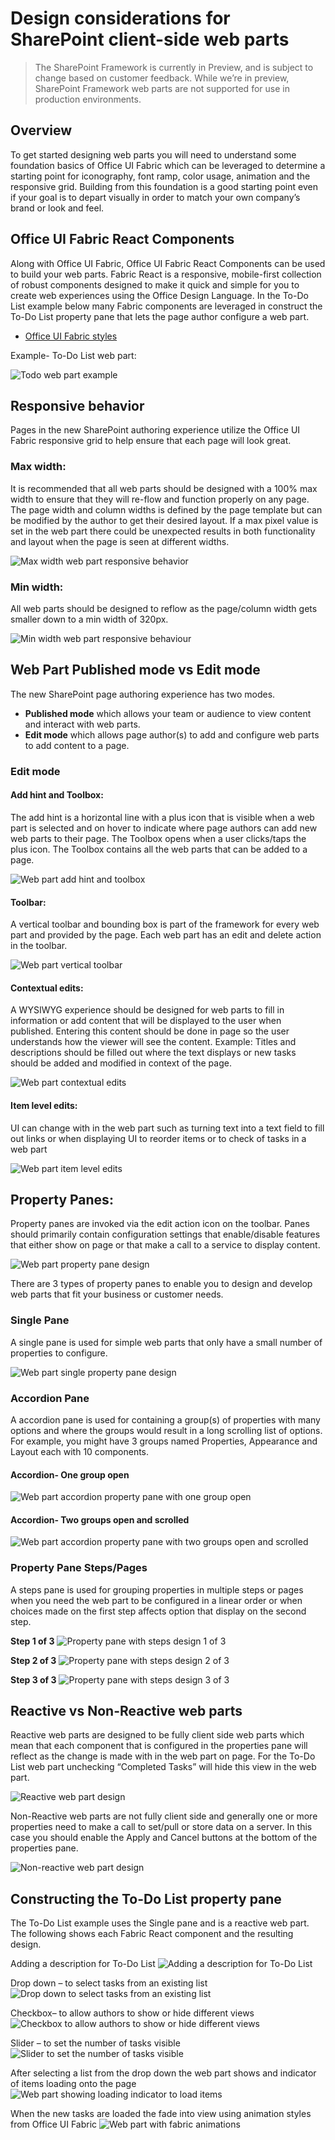 # Design considerations for SharePoint client-side web parts

>The SharePoint Framework is currently in Preview, and is subject to change based on customer feedback. While we’re in preview, SharePoint Framework web parts are not supported for use in production environments.

## Overview
To get started designing web parts you will need to understand some foundation basics of Office UI Fabric which can be leveraged to determine a starting point for iconography, font ramp, color usage, animation and the responsive grid. Building from this foundation is a good starting point even if your goal is to depart visually in order to match your own company’s brand or look and feel.  

## Office UI Fabric React Components
Along with Office UI Fabric, Office UI Fabric React Components can be used to build your web parts. Fabric React is a responsive, mobile-first collection of robust components designed to make it quick and simple for you to create web experiences using the Office Design Language. 
In the To-Do List example below many Fabric components are leveraged in construct the To-Do List property pane that lets the page author configure a web part.
* [Office UI Fabric styles](http://dev.office.com/fabric/styles)

Example- To-Do List web part:

![Todo web part example](./images/design-wp-todo-example.png)

## Responsive behavior
Pages in the new SharePoint authoring experience utilize the Office UI Fabric responsive grid to help ensure that each page will look great. 

### Max width:
It is recommended that all web parts should be designed with a 100% max width to ensure that they will re-flow and function properly on any page. The page width and column widths is defined by the page template but can be modified by the author to get their desired layout. If a max pixel value is set in the web part there could be unexpected results in both functionality and layout when the page is seen at different widths.

![Max width web part responsive behavior](./images/design-wp-responsive-max-width.png)

### Min width:
All web parts should be designed to reflow as the page/column width gets smaller down to a min width of 320px.

![Min width web part responsive behaviour](./images/design-wp-responsive-min-width.png)

## Web Part Published mode vs Edit mode
The new SharePoint page authoring experience has two modes. 
* **Published mode** which allows your team or audience to view content and interact with web parts. 
* **Edit mode** which allows page author(s) to add and configure web parts to add content to a page.
 
### Edit mode

#### Add hint and Toolbox:
The add hint is a horizontal line with a plus icon that is visible when a web part is selected and on hover to indicate where page authors can add new web parts to their page. The Toolbox opens when a user clicks/taps the plus icon. The Toolbox contains all the web parts that can be added to a page.

![Web part add hint and toolbox](./images/design-wp-toolbox.png)

#### Toolbar:
A vertical toolbar and bounding box is part of the framework for every web part and provided by the page. Each web part has an edit and delete action in the toolbar. 

![Web part vertical toolbar](./images/design-wp-toolbar.png)

#### Contextual edits:
A WYSIWYG experience should be designed for web parts to fill in information or add content that will be displayed to the user when published. Entering this content should be done in page so the user understands how the viewer will see the content. Example: Titles and descriptions should be filled out where the text displays or new tasks should be added and modified in context of the page.

![Web part contextual edits](./images/design-wp-contexual-edits.png)

#### Item level edits:
UI can change with in the web part such as turning text into a text field to fill out links or when displaying UI to reorder items or to check of tasks in a web part

![Web part item level edits](./images/design-wp-item-level-edits.png)

## Property Panes:
Property panes are invoked via the edit action icon on the toolbar. Panes should primarily contain configuration settings that enable/disable features that either show on page or that make a call to a service to display content. 

![Web part property pane design](./images/design-wp-pp.png)

There are 3 types of property panes to enable you to design and develop web parts that fit your business or customer needs.

### Single Pane
A single pane is used for simple web parts that only have a small number of properties to configure.

![Web part single property pane design](./images/design-wp-pp-single.png)

### Accordion Pane
A accordion pane is used for containing a group(s) of properties with many options and where the groups would result in a long scrolling list of options. For example, you might have 3 groups named Properties, Appearance and Layout each with 10 components. 

#### Accordion- One group open

![Web part accordion property pane with one group open](./images/design-wp-pp-accordion.png)

#### Accordion- Two groups open and scrolled

![Web part accordion property pane with two groups open and scrolled](./images/design-wp-pp-accordion-groups.png)


### Property Pane Steps/Pages 

A steps pane is used for grouping properties in multiple steps or pages when you need the web part to be configured in a linear order or when choices made on the first step affects option that display on the second step.

**Step 1 of 3**
![Property pane with steps design 1 of 3](./images/design-wp-pp-pages-step1.png)

**Step 2 of 3**
![Property pane with steps design 2 of 3](./images/design-wp-pp-pages-step2.png)

**Step 3 of 3**
![Property pane with steps design 3 of 3](./images/design-wp-pp-pages-step3.png)


## Reactive vs Non-Reactive web parts
Reactive web parts are designed to be fully client side web parts which mean that each component that is configured in the properties pane will reflect as the change is made with in the web part on page. For the To-Do List web part unchecking “Completed Tasks” will hide this view in the web part.

![Reactive web part design](./images/design-wp-pp-reactive.png)

Non-Reactive web parts are not fully client side and generally one or more properties need to make a call to set/pull or store data on a server. In this case you should enable the Apply and Cancel buttons at the bottom of the properties pane.

![Non-reactive web part design](./images/design-wp-pp-non-reactive.png)

## Constructing the To-Do List property pane
The To-Do List example uses the Single pane and is a reactive web part. The following shows each Fabric React component and the resulting design.

Adding a description for To-Do List
![Adding a description for To-Do List](./images/design-wp-todo-pp-description.png)

Drop down – to select tasks from an existing list
![Drop down to select tasks from an existing list](./images/design-wp-todo-pp-dropdown.png)

Checkbox– to allow authors to show or hide different views
![Checkbox to allow authors to show or hide different views](./images/design-wp-todo-pp-checkbox.png)

Slider – to set the number of tasks visible
![Slider to set the number of tasks visible](./images/design-wp-todo-pp-slider.png)

After selecting a list from the drop down the web part shows and indicator of items loading onto the page
![Web part showing loading indicator to load items](./images/design-wp-todo-loading-indicator.png)

When the new tasks are loaded the fade into view using animation styles from Office UI Fabric
![Web part with fabric animations](./images/design-wp-todo-fabric-animations.png)